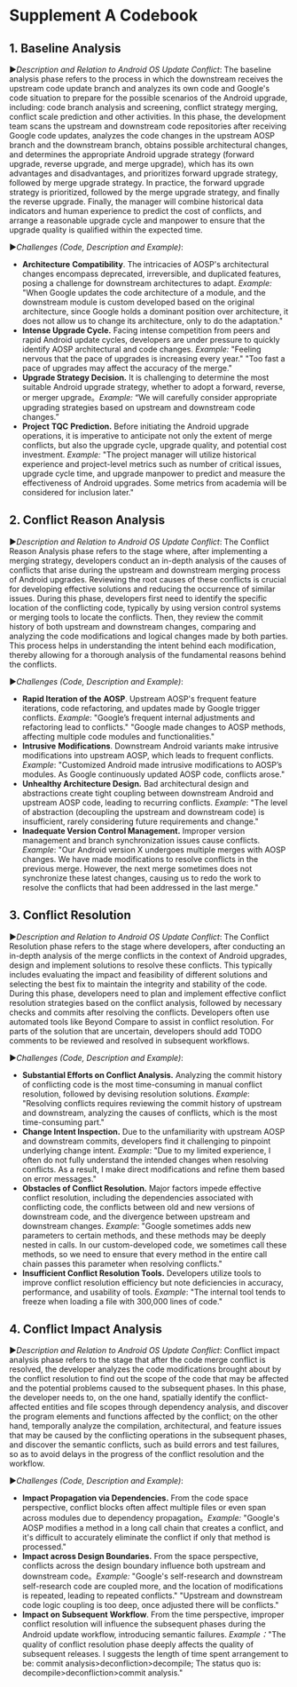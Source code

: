 # Supplement A Codebook

## 1. Baseline Analysis

►*Description and Relation to Android OS Update Conflict*: The baseline analysis phase refers to the process in which the downstream receives the upstream code update branch and analyzes its own code and Google's code situation to prepare for the possible scenarios of the Android upgrade, including: code branch analysis and screening, conflict strategy merging, conflict scale prediction and other activities. In this phase, the development team scans the upstream and downstream code repositories after receiving Google code updates, analyzes the code changes in the upstream AOSP branch and the downstream branch, obtains possible architectural changes, and determines the appropriate Android upgrade strategy (forward upgrade, reverse upgrade, and merge upgrade), which has its own advantages and disadvantages, and prioritizes forward upgrade strategy, followed by merge upgrade strategy. In practice, the forward upgrade strategy is prioritized, followed by the merge upgrade strategy, and finally the reverse upgrade. Finally, the manager will combine historical data indicators and human experience to predict the cost of conflicts, and arrange a reasonable upgrade cycle and manpower to ensure that the upgrade quality is qualified within the expected time.

►*Challenges (Code, Description and Example)*:

- **Architecture** **Compatibility**. The intricacies of AOSP's architectural changes encompass deprecated, irreversible, and duplicated features, posing a challenge for downstream architectures to adapt. *Example:* "When Google updates the code architecture of a module, and the downstream module is custom developed based on the original architecture, since Google holds a dominant position over architecture, it does not allow us to change its architecture, only to do the adaptation."
- **Intense Upgrade Cycle.** Facing intense competition from peers and rapid Android update cycles, developers are under pressure to quickly identify AOSP architectural and code changes. *Example:* "Feeling nervous that the pace of upgrades is increasing every year." "Too fast a pace of upgrades may affect the accuracy of the merge."
- **Upgrade Strategy Decision.** It is challenging to determine the most suitable Android upgrade strategy, whether to adopt a forward, reverse, or merger upgrade。*Example:* “We will carefully consider appropriate upgrading strategies based on upstream and downstream code changes.”
- **Project** **TQC** **Prediction.** Before initiating the Android upgrade operations, it is imperative to anticipate not only the extent of merge conflicts, but also the upgrade cycle, upgrade quality, and potential cost investment. *Example:* "The project manager will utilize historical experience and project-level metrics such as number of critical issues, upgrade cycle time, and upgrade manpower to predict and measure the effectiveness of Android upgrades. Some metrics from academia will be considered for inclusion later."

## 2. Conflict Reason Analysis

►*Description and Relation to Android OS Update Conflict*: The Conflict Reason Analysis phase refers to the stage where, after implementing a merging strategy, developers conduct an in-depth analysis of the causes of conflicts that arise during the upstream and downstream merging process of Android upgrades. Reviewing the root causes of these conflicts is crucial for developing effective solutions and reducing the occurrence of similar issues. During this phase, developers first need to identify the specific location of the conflicting code, typically by using version control systems or merging tools to locate the conflicts. Then, they review the commit history of both upstream and downstream changes, comparing and analyzing the code modifications and logical changes made by both parties. This process helps in understanding the intent behind each modification, thereby allowing for a thorough analysis of the fundamental reasons behind the conflicts.

►*Challenges (Code, Description and Example)*:

- **Rapid Iteration of the** **AOSP**. Upstream AOSP's frequent feature iterations, code refactoring, and updates made by Google trigger conflicts. *Example*: "Google’s frequent internal adjustments and refactoring lead to conflicts." "Google made changes to AOSP methods, affecting multiple code modules and functionalities."
- **Intrusive** **Modifications**. Downstream Android variants make intrusive modifications into upstream AOSP, which leads to frequent conflicts. *Example*: "Customized Android made intrusive modifications to AOSP’s modules. As Google continuously updated AOSP code, conflicts arose."
- **Unhealthy Architecture Design.** Bad architectural design and abstractions create tight coupling between downstream Android and upstream AOSP code, leading to recurring conflicts. *Example*: "The level of abstraction (decoupling the upstream and downstream code) is insufficient, rarely considering future requirements and change."
- **Inadequate Version Control Management.** Improper version management and branch synchronization issues cause conflicts. *Example*: "Our Android version X undergoes multiple merges with AOSP changes. We have made modifications to resolve conflicts in the previous merge. However, the next merge sometimes does not synchronize these latest changes, causing us to redo the work to resolve the conflicts that had been addressed in the last merge."

## 3. Conflict Resolution

►*Description and Relation to Android OS Update Conflict*: The Conflict Resolution phase refers to the stage where developers, after conducting an in-depth analysis of the merge conflicts in the context of Android upgrades, design and implement solutions to resolve these conflicts. This typically includes evaluating the impact and feasibility of different solutions and selecting the best fix to maintain the integrity and stability of the code. During this phase, developers need to plan and implement effective conflict resolution strategies based on the conflict analysis, followed by necessary checks and commits after resolving the conflicts. Developers often use automated tools like Beyond Compare to assist in conflict resolution. For parts of the solution that are uncertain, developers should add TODO comments to be reviewed and resolved in subsequent workflows.

►*Challenges (Code, Description and Example)*:

- **Substantial Efforts on Conflict Analysis.** Analyzing the commit history of conflicting code is the most time-consuming in manual conflict resolution, followed by devising resolution solutions. *Example*: "Resolving conflicts requires reviewing the commit history of upstream and downstream, analyzing the causes of conflicts, which is the most time-consuming part."
- **Change Intent Inspection.** Due to the unfamiliarity with upstream AOSP and downstream commits, developers find it challenging to pinpoint underlying change intent. *Example*: "Due to my limited experience, I often do not fully understand the intended changes when resolving conflicts. As a result, I make direct modifications and refine them based on error messages."
- **Obstacles of Conflict Resolution.** Major factors impede effective conflict resolution, including the dependencies associated with conflicting code, the conflicts between old and new versions of downstream code, and the divergence between upstream and downstream changes. *Example*: "Google sometimes adds new parameters to certain methods, and these methods may be deeply nested in calls. In our custom-developed code, we sometimes call these methods, so we need to ensure that every method in the entire call chain passes this parameter when resolving conflicts."
- **Insufficient Conflict Resolution Tools.** Developers utilize tools to improve conflict resolution efficiency but note deficiencies in accuracy, performance, and usability of tools. *Example*: "The internal tool tends to freeze when loading a file with 300,000 lines of code."

## 4. Conflict Impact Analysis

►*Description and Relation to Android OS Update Conflict*: Conflict impact analysis phase refers to the stage that after the code merge conflict is resolved, the developer analyzes the code modifications brought about by the conflict resolution to find out the scope of the code that may be affected and the potential problems caused to the subsequent phases. In this phase, the developer needs to, on the one hand, spatially identify the conflict-affected entities and file scopes through dependency analysis, and discover the program elements and functions affected by the conflict; on the other hand, temporally analyze the compilation, architectural, and feature issues that may be caused by the conflicting operations in the subsequent phases, and discover the semantic conflicts, such as build errors and test failures, so as to avoid delays in the progress of the conflict resolution and the workflow. 

►*Challenges (Code, Description and Example)*:

- **Impact Propagation via Dependencies.** From the code space perspective, conflict blocks often affect multiple files or even span across modules due to dependency propagation。*Example:* "Google's AOSP modifies a method in a long call chain that creates a conflict, and it's difficult to accurately eliminate the conflict if only that method is processed."
- **Impact across Design Boundaries.** From the space perspective, conflicts across the design boundary influence both upstream and downstream code。*Example:* "Google's self-research and downstream self-research code are coupled more, and the location of modifications is repeated, leading to repeated conflicts." "Upstream and downstream code logic coupling is too deep, once adjusted there will be conflicts."
- **Impact on Subsequent** **Workflow**. From the time perspective, improper conflict resolution will influence the subsequent phases during the Android update workflow, introducing semantic failures. *Example：*"The quality of conflict resolution phase deeply affects the quality of subsequent releases. I suggests the length of time spent arrangement to be: commit analysis>deconfliction>decompile; The status quo is: decompile>deconfliction>commit analysis."